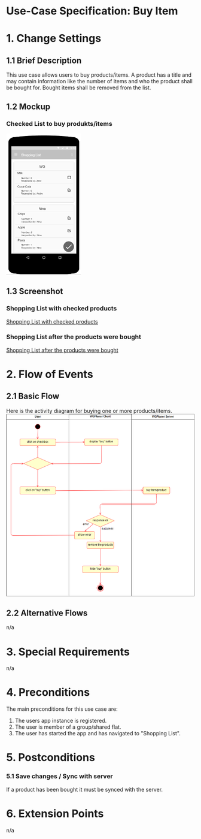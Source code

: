 # Use-Case Specification: Buy Item

# 1. Change Settings

## 1.1 Brief Description
This use case allows users to buy products/items.
A product has a title and may contain information like the number of items and who the product shall be bought for. 
Bought items shall be removed from the list.

## 1.2 Mockup
### Checked List to buy produkts/items
[![Mockup CheckedList](../Mockups/uc_shopping_list_CheckedList_200px.png)](../Mockups/uc_shopping_list_CheckedList.PNG)

## 1.3 Screenshot
### Shopping List with checked products
[Shopping List with checked products](../Screenshots/uc_add_item_blank.png)

### Shopping List after the products were bought
[Shopping List after the products were bought](../Screenshots/uc_buy_item_bougt_products.png)

# 2. Flow of Events

## 2.1 Basic Flow
Here is the activity diagram for buying one or more products/items.
![Activity Diagram](../ActivityDiagrams/uc_buy_item_activity_diagram.png)


## 2.2 Alternative Flows
n/a

# 3. Special Requirements
n/a

# 4. Preconditions
The main preconditions for this use case are:

 1. The users app instance is registered.
 2. The user is member of a group/shared flat.
 2. The user has started the app and has navigated to "Shopping List".

# 5. Postconditions

### 5.1 Save changes / Sync with server
If a product has been bought it must be synced with the server.

# 6. Extension Points
n/a
